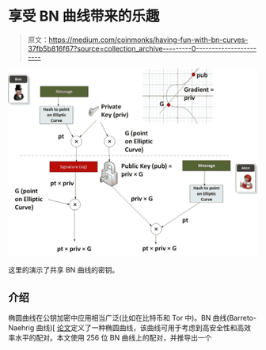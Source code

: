 # 享受 BN 曲线带来的乐趣

> 原文：<https://medium.com/coinmonks/having-fun-with-bn-curves-37fb5b816f67?source=collection_archive---------0----------------------->

![](img/1498cc2d4b93de1e151e21320509e6b9.png)

这里的演示了共享 BN 曲线的密钥。

## 介绍

椭圆曲线在公钥加密中应用相当广泛(比如在比特币和 Tor 中)。BN 曲线(Barreto-Naehrig 曲线)[ [论文](https://eprint.iacr.org/2005/133.pdf)定义了一种椭圆曲线，该曲线可用于考虑到高安全性和高效率水平的配对。本文使用 256 位 BN 曲线上的配对，并推导出一个